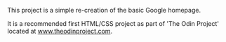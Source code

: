 This project is a simple re-creation of the basic Google homepage.

It is a recommended first HTML/CSS project as part of 'The Odin Project'
located at www.theodinproject.com.